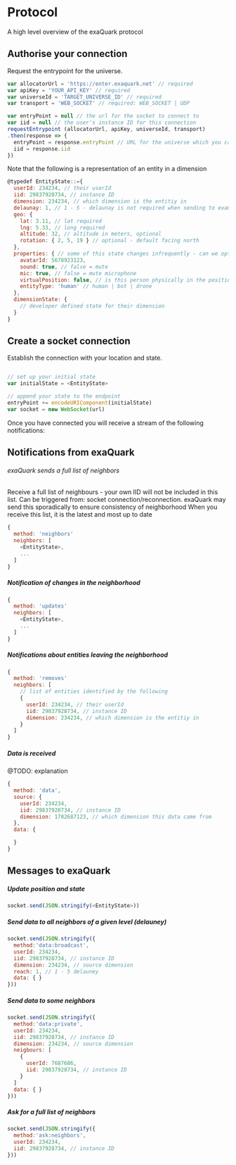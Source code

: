 
# Protocol

A high level overview of the exaQuark protocol






## Authorise your connection

Request the entrypoint for the universe.

```javascript
var allocatorUrl = 'https://enter.exaquark.net' // required
var apiKey = 'YOUR_API_KEY' // required
var universeId = 'TARGET_UNIVERSE_ID' // required
var transport = 'WEB_SOCKET' // required: WEB_SOCKET | UDP

var entryPoint = null // the url for the socket to connect to
var iid = null // the user's instance ID for this connection
requestEntrypoint (allocatorUrl, apiKey, universeId, transport)
.then(response => {
  entryPoint = response.entryPoint // URL for the universe which you can use to establish a socket connection
  iid = response.iid
})
```


Note that the following is a representation of an entity in a dimension

```javascript
@typedef EntityState::={
  userId: 234234, // their userId
  iid: 29837928734, // instance ID
  dimension: 234234, // which dimension is the entitiy in
  delaunay: 1, // 1 - 5 - delaunay is not required when sending to exaQuark, however you will receive it back for your neighbors
  geo: {
    lat: 3.11, // lat required
    lng: 5.33, // long required
    altitude: 32, // altitude in meters, optional
    rotation: { 2, 5, 19 } // optional - default facing north
  },
  properties: { // some of this state changes infrequently - can we optimise bandwith by sending an different call - exaquark.push('properties', {}) ?
    avatarId: 5678923123,
    sound: true, // false = mute
    mic: true, // false = mute microphone
    virtualPosition: false, // is this person physically in the position that they are in the digital universe
    entityType: 'human' // human | bot | drone
  },
  dimensionState: {
    // developer defined state for their dimension
  }
}
```

## Create a socket connection

Establish the connection with your location and state.

```javascript

// set up your initial state
var initialState = <EntityState>

// append your state to the endpoint
entryPoint += encodeURIComponent(initialState)
var socket = new WebSocket(url)
```

Once you have connected you will receive a stream of the following notifications:

## Notifications from exaQuark


###### exaQuark sends a full list of neighbors

Receive a full list of neighbours - your own IID will not be included in this list. Can be triggered from: socket connection/reconnection. exaQuark may send this sporadically to ensure consistency of neighborhood
When you receive this list, it is the latest and most up to date


```javascript
{
  method: 'neighbors'
  neighbors: [
    <EntityState>,
    ...
  ]
}

```


##### Notification of changes in the neighborhood


```javascript
{
  method: 'updates'
  neighbors: [
    <EntityState>,
    ...
  ]
}
```

##### Notifications about entities leaving the neighborhood

```javascript
{
  method: 'removes'
  neighbors: [
    // list of entities identified by the following
    {
      userId: 234234, // their userId
      iid: 29837928734, // instance ID
      dimension: 234234, // which dimension is the entitiy in
    }
  ]
}
```

##### Data is received

@TODO: explanation

```javascript
{
  method: 'data',
  source: {
    userId: 234234,
    iid: 29837928734, // instance ID
    dimension: 1782687123, // which dimension this data came from
  },
  data: {

  }
}
```

## Messages to exaQuark

##### Update position and state

```javascript
socket.send(JSON.stringify(<EntityState>))
```

##### Send data to all neighbors of a given level (delauney)

```javascript
socket.send(JSON.stringify({
  method:'data:broadcast',
  userId: 234234,
  iid: 29837928734, // instance ID
  dimension: 234234, // source dimension
  reach: 1, // 1 - 5 delauney
  data: { }
}))
```

##### Send data to some neighbors

```javascript
socket.send(JSON.stringify({
  method:'data:private',
  userId: 234234,
  iid: 29837928734, // instance ID
  dimension: 234234, // source dimension
  neigbours: [
    {
      userId: 7687686,
      iid: 29837928734, // instance ID
    }
  ]
  data: { }
}))
```


##### Ask for a full list of neighbors

```javascript
socket.send(JSON.stringify({
  method:'ask:neighbors',
  userId: 234234,
  iid: 29837928734, // instance ID
}))
```
